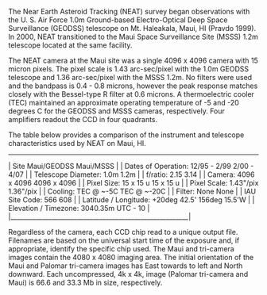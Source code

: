 The Near Earth Asteroid Tracking (NEAT) survey began 
observations with the U. S. Air Force 1.0m Ground-based 
Electro-Optical Deep Space Surveillance (GEODSS) 
telescope on Mt. Haleakala, Maui, HI (Pravdo 1999).  In 
2000, NEAT transitioned to the Maui Space Surveillance 
Site (MSSS) 1.2m telescope located at the same facility.  

The NEAT camera at the Maui site was a single 4096 x 4096 
camera with 15 micron pixels.  The pixel scale is 1.43 
arc-sec/pixel with the 1.0m GEODSS telescope and 1.36 
arc-sec/pixel with the MSSS 1.2m.  No filters were used 
and the bandpass is 0.4 - 0.8 microns, however the peak 
response matches closely with the Bessel-type R filter 
at 0.6 microns.  A thermoelectric cooler (TEC) maintained
an approximate operating temperature of -5 and -20 degrees 
C for the GEODSS and MSSS cameras, respectively.  Four 
amplifiers readout the CCD in four quadrants.

The table below provides a comparison of the instrument
and telescope characteristics used by NEAT on Maui, HI.

----------------------------------------------------------
|  Site                  Maui/GEODSS     Maui/MSSS       |
|  Dates of Operation:  12/95 - 2/99    2/00 - 4/07      |
|  Telescope Diameter:       1.0m           1.2m         |
|  f/ratio:                  2.15           3.14         |
|  Camera:               4096 x 4096    4096 x 4096      |
|  Pixel Size:             15 x 15 u      15 x 15 u      |
|  Pixel Scale:           1.43"/pix      1.36"/pix       |
|  Cooling:               TEC @ ~-5C    TEC @ ~-20C      |
|  Filter:                   None           None         |
|  IAU Site Code:            566            608          |
|  Latitude / Longitude: +20deg 42.5'   156deg 15.5'W    |
|  Elevation / Timezone:   3040.35m       UTC - 10       |
|________________________________________________________|


Regardless of the camera, each CCD chip read to a unique output 
file.  Filenames are based on the universal start time of the 
exposure and, if appropriate, identify the specific chip used.
The Maui and tri-camera images contain the 4080 x 4080 imaging 
area.  The initial orientation of the Maui and Palomar tri-camera 
images has East towards to left and North downward.  Each 
uncompressed, 4k x 4k, image (Palomar tri-camera and Maui) is 
66.6 and 33.3 Mb in size, respectively.